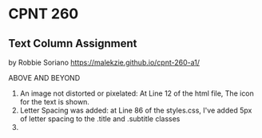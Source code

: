 # CPNT 260
## Text Column Assignment
by Robbie Soriano
https://malekzie.github.io/cpnt-260-a1/

ABOVE AND BEYOND
1. An image not distorted or pixelated: At Line 12 of the html file, The icon for the text is shown.
2.  Letter Spacing was added: at Line 86 of the styles.css, I've added 5px of letter spacing to the .title and .subtitle classes
3.  
